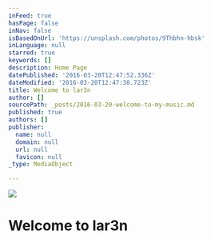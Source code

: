 ```yaml
---
inFeed: true
hasPage: false
inNav: false
isBasedOnUrl: 'https://unsplash.com/photos/9Thbhn-hbsk'
inLanguage: null
starred: true
keywords: []
description: Home Page
datePublished: '2016-03-20T12:47:52.336Z'
dateModified: '2016-03-20T12:47:38.723Z'
title: Welcome to lar3n
author: []
sourcePath: _posts/2016-03-20-welcome-to-my-music.md
published: true
authors: []
publisher:
  name: null
  domain: null
  url: null
  favicon: null
_type: MediaObject

---
```

![](https://s3-us-west-2.amazonaws.com/the-grid-img/p/d63739449bef38a1b1ba052ce78eabc094f4ed9c.jpg)

# Welcome to lar3n
